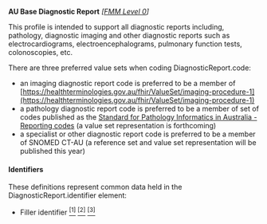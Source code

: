 **AU Base Diagnostic Report** *[[FMM Level 0](guidance.html)]*

This profile is intended to support all diagnostic reports including, pathology, diagnostic imaging and other diagnostic reports such as electrocardiograms, electroencephalograms, pulmonary function tests, colonoscopies, etc.


There are three preferred value sets when coding DiagnosticReport.code:

*	an imaging diagnostic report code is preferred to be a member of [https://healthterminologies.gov.au/fhir/ValueSet/imaging-procedure-1](https://healthterminologies.gov.au/fhir/ValueSet/imaging-procedure-1)
*	a pathology diagnostic report code is preferred to be a member of set of codes published as the [Standard for Pathology Informatics in Australia - Reporting codes](https://www.rcpa.edu.au/Library/Practising-Pathology/PTIS/APUTS-Downloads) (a value set representation is forthcoming)
*	a specialist or other diagnostic report code is preferred to be a member of SNOMED CT-AU (a reference set and value set representation will be published this year)

#### Identifiers
These definitions represent common data held in the DiagnosticReport.identifier element:
* Filler identifier [<sup>[1]</sup>](https://confluence.hl7australia.com/display/OOADRM20181/5+Observation+Ordering#id-5ObservationOrdering-5.4.1.3ORC-3Fillerordernumber(EI)00217) [<sup>[2]</sup>](http://ns.electronichealth.net.au/id/hpio-scoped/accessionnumber/1.0/index.html) [<sup>[3]</sup>](http://ns.electronichealth.net.au/id/hpio-scoped/report/1.0/index.html)

